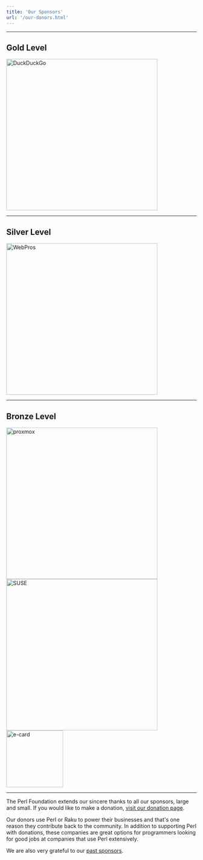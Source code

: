 ```yaml
---
title: 'Our Sponsors'
url: '/our-donors.html'
---
```


---
## Gold Level

[<img src="images/duck-duck-go.svg" alt="DuckDuckGo" title="DuckDuckGo" width="400">](https://duckduckgo.com/)

---

## Silver Level

[<img src="images/webpros.svg" alt="WebPros" title="WebPros" width="400">](https://www.webpros.com/)

---

## Bronze Level

[<img src="images/proxmox-full-lockup-color.svg" alt="proxmox" title="proxmox" width="400">](https://www.proxmox.com/en/)
[<img src="images/SUSE_Logo-hor_L_Green-pos_sRGB.svg" alt="SUSE" title="SUSE" width="400">](https://www.suse.com/)
[<img src="images/ecard-logo.svg" alt="e-card" title="e-card" width="150">](https://www.e-card.bg/)

---

The Perl Foundation extends our sincere thanks to all our sponsors, large and
small. If you would like to make a donation, [visit our donation
page](donate.html).

Our donors use Perl or Raku to power their businesses and that's one reason
they contribute back to the community. In addition to supporting Perl with
donations, these companies are great options for programmers looking for good
jobs at companies that use Perl extensively.

We are also very grateful to our [past sponsors](past-sponsors.html).
